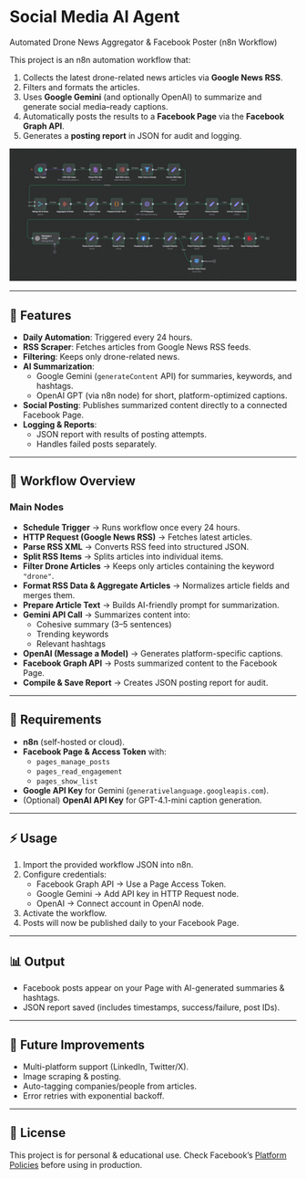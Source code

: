 # Social Media AI Agent

Automated Drone News Aggregator & Facebook Poster (n8n Workflow)

This project is an n8n automation workflow that:

1. Collects the latest drone-related news articles via **Google News RSS**.  
2. Filters and formats the articles.  
3. Uses **Google Gemini** (and optionally OpenAI) to summarize and generate social media–ready captions.  
4. Automatically posts the results to a **Facebook Page** via the **Facebook Graph API**.  
5. Generates a **posting report** in JSON for audit and logging.

<p align="center">
  <img src="n8n.png" alt="Workflow" width="600">
</p>


---

## 🚀 Features

- **Daily Automation**: Triggered every 24 hours.  
- **RSS Scraper**: Fetches articles from Google News RSS feeds.  
- **Filtering**: Keeps only drone-related news.  
- **AI Summarization**:
  - Google Gemini (`generateContent` API) for summaries, keywords, and hashtags.
  - OpenAI GPT (via n8n node) for short, platform-optimized captions.  
- **Social Posting**: Publishes summarized content directly to a connected Facebook Page.  
- **Logging & Reports**:
  - JSON report with results of posting attempts.
  - Handles failed posts separately.

---

## 📂 Workflow Overview

### Main Nodes
- **Schedule Trigger** → Runs workflow once every 24 hours.  
- **HTTP Request (Google News RSS)** → Fetches latest articles.  
- **Parse RSS XML** → Converts RSS feed into structured JSON.  
- **Split RSS Items** → Splits articles into individual items.  
- **Filter Drone Articles** → Keeps only articles containing the keyword `"drone"`.  
- **Format RSS Data & Aggregate Articles** → Normalizes article fields and merges them.  
- **Prepare Article Text** → Builds AI-friendly prompt for summarization.  
- **Gemini API Call** → Summarizes content into:
  - Cohesive summary (3–5 sentences)
  - Trending keywords
  - Relevant hashtags  
- **OpenAI (Message a Model)** → Generates platform-specific captions.  
- **Facebook Graph API** → Posts summarized content to the Facebook Page.  
- **Compile & Save Report** → Creates JSON posting report for audit.

---

## 🔧 Requirements

- **n8n** (self-hosted or cloud).  
- **Facebook Page & Access Token** with:
  - `pages_manage_posts`
  - `pages_read_engagement`
  - `pages_show_list`
- **Google API Key** for Gemini (`generativelanguage.googleapis.com`).  
- (Optional) **OpenAI API Key** for GPT-4.1-mini caption generation.  

---

## ⚡ Usage

1. Import the provided workflow JSON into n8n.  
2. Configure credentials:
   - Facebook Graph API → Use a Page Access Token.  
   - Google Gemini → Add API key in HTTP Request node.  
   - OpenAI → Connect account in OpenAI node.  
3. Activate the workflow.  
4. Posts will now be published daily to your Facebook Page.  

---

## 📊 Output

- Facebook posts appear on your Page with AI-generated summaries & hashtags.  
- JSON report saved (includes timestamps, success/failure, post IDs).  

---

## 📌 Future Improvements
- Multi-platform support (LinkedIn, Twitter/X).  
- Image scraping & posting.  
- Auto-tagging companies/people from articles.  
- Error retries with exponential backoff.

---

## 📝 License
This project is for personal & educational use. Check Facebook’s [Platform Policies](https://developers.facebook.com/policy/) before using in production.
